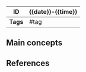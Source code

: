 
| ID       | {{date}}-{{time}} |
| -------- | ----------------- |
| **Tags** | #tag              |
## Main concepts

## References
